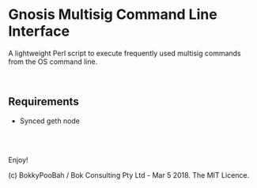 # Gnosis Multisig Command Line Interface

A lightweight Perl script to execute frequently used multisig commands from the OS command line.

<br />

## Requirements

* Synced geth node


<br />

<br />

Enjoy!

(c) BokkyPooBah / Bok Consulting Pty Ltd - Mar 5 2018. The MIT Licence.
